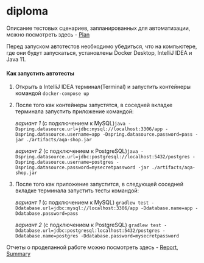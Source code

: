 # diploma

Описание тестовых сценариев, запланированных для автоматизации, можно посмотреть здесь - [Plan](https://github.com/pullulus/diploma/tree/master/documents)

Перед запуском автотестов необходимо убедиться, что на компьютере, где они будут запускаться, установлены Docker Desktop, IntelliJ IDEA и Java 11.

#### Как запустить автотесты

1. Открыть в IntelliJ IDEA терминал(Terminal) и запустить контейнеры командой `docker-compose up`
1. После того как контейнеры запустятся, в соседней вкладке терминала запустить приложение командой:

   _вариант 1_ (с подключением к MySQL)`java -Dspring.datasource.url=jdbc:mysql://localhost:3306/app -Dspring.datasource.username=app -Dspring.datasource.password=pass -jar ./artifacts/aqa-shop.jar` 
   
   _вариант 2_ (с подключением к PostgreSQL)`java -Dspring.datasource.url=jdbc:postgresql://localhost:5432/postgres -Dspring.datasource.username=postgres -Dspring.datasource.password=mysecretpassword -jar ./artifacts/aqa-shop.jar`
1. После того как приложение запустится, в следующей соседней вкладке терминала запустить тесты командой:

    _вариант 1_ (с подключением к MySQL) `gradlew test -Ddatabase.url=jdbc:mysql://localhost:3306/app -Ddatabase.name=app -Ddatabase.password=pass`
    
    _вариант 2_ (с подключением к PostgreSQL) `gradlew test -Ddatabase.url=jdbc:postgresql:localhost:5432/postgres -Ddatabase.name=postgres -Ddatabase.password=mysecretpassword`

Отчеты о проделанной работе можно посмотреть здесь - [Report](https://github.com/pullulus/diploma/blob/master/documents/Report.md), [Summary](https://github.com/pullulus/diploma/blob/master/documents/Summary.md) 


